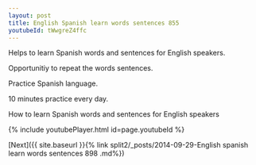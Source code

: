 ```yaml
---
layout: post
title: English Spanish learn words sentences 855 
youtubeId: tWwgreZ4ffc
---
```

 
 
Helps to learn Spanish words and sentences for English speakers.

Opportunitiy to repeat the words sentences. 

Practice Spanish language. 
 
10 minutes practice every day. 
 
How to learn Spanish words and sentences for English speakers 
 
{% include youtubePlayer.html id=page.youtubeId %}
 
 
[Next]({{ site.baseurl }}{% link  split2/_posts/2014-09-29-English spanish learn words sentences 898 .md%})
 
